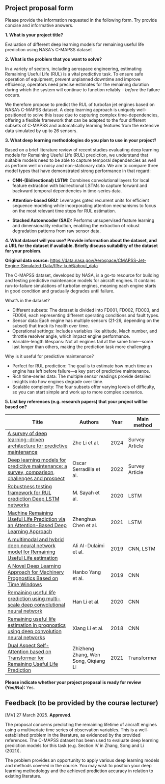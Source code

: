 ## Project proposal form

Please provide the information requested in the following form. Try provide concise and informative answers.

**1. What is your project title?**

Evaluation of different deep learning models for remaining useful life prediction using NASA's C-MAPSS dataset

**2. What is the problem that you want to solve?**

In a variety of sectors, including aerospace engineering, estimating Remaining Useful Life (RUL) is a vital predictive task. To ensure safe operation of equipment, prevent unplanned downtime and improve efficiency, operators need precise estimates for the remaining duration during which the system will continue to function reliably – *before* the failure occurs.

We therefore propose to predict the RUL of turbofan jet engines based on NASA’s C-MAPSS dataset. A deep learning approach is uniquely well-positioned to solve this issue due to capturing complex time-dependencies, offering a flexible framework that can be adapted to the four different subsets of C-MAPSS and automatically learning features from the extensive data simulated by up to 26 sensors.


**3. What deep learning methodologies do you plan to use in your project?**

Based on a brief literature review of recent studies evaluating deep learning models for Remaining Useful Life (RUL) prediction, we understand that suitable models need to be able to capture temporal dependencies as well as perform well on noisy and non-stationary data. We aim to compare three model types that have demonstrated strong performance in that regard:

- **CNN-(Bidirectional) LSTM:**
Combines convolutional layers for local feature extraction with bidirectional LSTMs to capture forward and backward temporal dependencies in time-series data.

- **Attention-based GRU:**
Leverages gated recurrent units for efficient sequence modeling while incorporating attention mechanisms to focus on the most relevant time steps for RUL estimation.

- **Stacked Autoencoder (SAE):**
Performs unsupervised feature learning and dimensionality reduction, enabling the extraction of robust degradation patterns from raw sensor data.

**4. What dataset will you use? Provide information about the dataset, and a URL for the dataset if available. Briefly discuss suitability of the dataset for your problem.**

**Original data source:** https://data.nasa.gov/Aerospace/CMAPSS-Jet-Engine-Simulated-Data/ff5v-kuh6/about_data 

The C-MAPSS dataset, developed by NASA, is a go-to resource for building and testing predictive maintenance models for aircraft engines. It contains run-to-failure simulations of turbofan engines, meaning each engine starts in good condition and gradually degrades until failure.

What’s in the dataset?

- Different subsets: The dataset is divided into FD001, FD002, FD003, and FD004, each representing different operating conditions and fault types.
- Sensor data: Each engine has multiple sensors (21-26, depending on the subset) that track its health over time.
- Operational settings: Includes variables like altitude, Mach number, and throttle resolver angle, which impact engine performance.
- Variable-length lifespans: Not all engines fail at the same time—some last longer than others, making the prediction task more challenging.

Why is it useful for predictive maintenance?

- Perfect for RUL prediction: The goal is to estimate how much time an engine has left before failure—a key part of predictive maintenance.
- Rich time-series data: The multiple sensor readings provide detailed insights into how engines degrade over time.
- Scalable complexity: The four subsets offer varying levels of difficulty, so you can start simple and work up to more complex scenarios.

**5. List key references (e.g. research papers) that your project will be based on?**

| Title | Authors | Year | Main method |
|-------|---------|------|-------------|
| [A survey of deep learning-driven architecture for predictive maintenance](https://www.sciencedirect.com/science/article/pii/S0952197624004433) | Zhe Li et al. | 2024 | Survey Article |
| [Deep learning models for predictive maintenance: a survey, comparison, challenges and prospect](https://link.springer.com/article/10.1007/s10489-021-03004-y) | Oscar Serradilla et al. | 2022 | Survey Article |
| [Robustness testing framework for RUL prediction Deep LSTM networks](https://www.sciencedirect.com/science/article/pii/S0019057820302767) | M. Sayah et al. | 2020 | LSTM |
| [Machine Remaining Useful Life Prediction via an Attention-Based Deep Learning Approach](https://ieeexplore.ieee.org/document/8998569) | Zhenghua Chen et al. | 2021 | LSTM |
| [A multimodal and hybrid deep neural network model for Remaining Useful Life estimation](https://www.sciencedirect.com/science/article/pii/S0166361518304925) | Ali Al-Dulaimi et al. | 2019 | CNN, LSTM |
| [A Novel Deep Learning Approach for Machinery Prognostics Based on Time Windows](https://www.mdpi.com/2076-3417/9/22/4813) | Hanbo Yang et al. | 2019 | CNN |
| [Remaining useful life prediction using multi-scale deep convolutional neural network](https://www.sciencedirect.com/science/article/pii/S1568494620300533) | Han Li et al. | 2020 | CNN |
| [Remaining useful life estimation in prognostics using deep convolution neural networks](https://www.sciencedirect.com/science/article/pii/S0951832017307779) | Xiang Li et al. | 2018 | CNN |
| [Dual Aspect Self-Attention based on Transformer for Remaining Useful Life Prediction](https://arxiv.org/abs/2106.15842) | Zhizheng Zhang, Wen Song, Qiqiang Li | 2021 | Transformer |

**Please indicate whether your project proposal is ready for review (Yes/No):**
Yes.

## Feedback (to be provided by the course lecturer)

[MV] 27 March 2025. **Approved.**

The proposal concerns predicting the remaining lifetime of aircraft engines using a multivariate time series of observation variables. This is a well-established problem in the literature, as evidenced by the provided references. The C-MAPSS dataset has been used to evaluate deep learning prediction models for this task (e.g. Section IV in Zhang, Song and Li (2021)). 

The problem provides an opportunity to apply various deep learning models and methods covered in the course. You may wish to position your deep learning methodology and the achieved prediction accuracy in relation to existing literature. 

